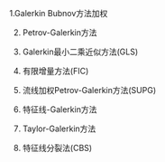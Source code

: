 1.Galerkin Bubnov方法加权

2. Petrov-Galerkin方法
3. Galerkin最小二乘近似方法(GLS)
4. 有限增量方法(FIC)
5. 流线加权Petrov-Galerkin方法(SUPG)
6. 特征线-Galerkin方法

7. Taylor-Galerkin方法

8. 特征线分裂法(CBS)